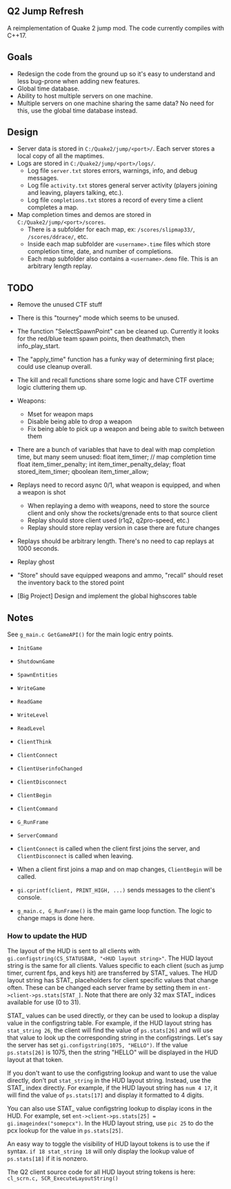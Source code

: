 ## Q2 Jump Refresh
A reimplementation of Quake 2 jump mod.  The code currently compiles with C++17.

## Goals
- Redesign the code from the ground up so it's easy to understand and less bug-prone when adding new features.
- Global time database.
- Ability to host multiple servers on one machine.
- Multiple servers on one machine sharing the same data?  No need for this, use the global time database instead.

## Design
- Server data is stored in `C:/Quake2/jump/<port>/`.  Each server stores a local copy of all the maptimes.
- Logs are stored in `C:/Quake2/jump/<port>/logs/`.
  - Log file `server.txt` stores errors, warnings, info, and debug messages.
  - Log file `activity.txt` stores general server activity (players joining and leaving, players talking, etc.).
  - Log file `completions.txt` stores a record of every time a client completes a map.
- Map completion times and demos are stored in `C:/Quake2/jump/<port>/scores`.
  - There is a subfolder for each map, ex: `/scores/slipmap33/`, `/scores/ddrace/`, etc.
  - Inside each map subfolder are `<username>.time` files which store completion time, date, and number of completions.
  - Each map subfolder also contains a `<username>.demo` file.  This is an arbitrary length replay.

## TODO
- Remove the unused CTF stuff
- There is this "tourney" mode which seems to be unused.
- The function "SelectSpawnPoint" can be cleaned up.  Currently it looks for the red/blue team spawn points, then deathmatch, then info_play_start.
- The "apply_time" function has a funky way of determining first place; could use cleanup overall.
- The kill and recall functions share some logic and have CTF overtime logic cluttering them up.
- Weapons:
    - Mset for weapon maps
    - Disable being able to drop a weapon
    - Fix being able to pick up a weapon and being able to switch between them

- There are a bunch of variables that have to deal with map completion time, but many seem unused:
	float			item_timer; // map completion time
	float			item_timer_penalty;
	int			item_timer_penalty_delay;
	float			stored_item_timer;
	qboolean	item_timer_allow;

- Replays need to record async 0/1, what weapon is equipped, and when a weapon is shot
    - When replaying a demo with weapons, need to store the source client and only show the rockets/grenade ents to that source client
    - Replay should store client used (r1q2, q2pro-speed, etc.)
    - Replay should store replay version in case there are future changes

- Replays should be arbitrary length.  There's no need to cap replays at 1000 seconds.

- Replay ghost

- "Store" should save equipped weapons and ammo, "recall" should reset the inventory back to the stored point

- [Big Project] Design and implement the global highscores table

## Notes
See `g_main.c GetGameAPI()` for the main logic entry points.
- `InitGame`
- `ShutdownGame`
- `SpawnEntities`
- `WriteGame`
- `ReadGame`
- `WriteLevel`
- `ReadLevel`
- `ClientThink`
- `ClientConnect`
- `ClientUserinfoChanged`
- `ClientDisconnect`
- `ClientBegin`
- `ClientCommand`
- `G_RunFrame`
- `ServerCommand`

- `ClientConnect` is called when the client first joins the server, and `ClientDisconnect` is called when leaving.
- When a client first joins a map and on map changes, `ClientBegin` will be called.
- `gi.cprintf(client, PRINT_HIGH, ...)` sends messages to the client's console.
- `g_main.c, G_RunFrame()` is the main game loop function.  The logic to change maps is done here.

### How to update the HUD
The layout of the HUD is sent to all clients with `gi.configstring(CS_STATUSBAR, "<HUD layout string>"`.  The HUD layout string is the same for all clients.
Values specific to each client (such as jump timer, current fps, and keys hit) are transferred by STAT_ values.
The HUD layout string has STAT_ placeholders for client specific values that change often.  These can be changed each server frame by setting them in `ent->client->ps.stats[STAT_]`.
Note that there are only 32 max STAT_ indices available for use (0 to 31).

STAT_ values can be used directly, or they can be used to lookup a display value in the configstring table.  For example, if the HUD layout string has `stat_string 26`,
the client will find the value of `ps.stats[26]` and will use that value to look up the corresponding string in the configstrings.
Let's say the server has set `gi.configstring(1075, "HELLO")`.  If the value `ps.stats[26]` is 1075, then the string "HELLO" will be displayed in the HUD layout at that token.

If you don't want to use the configstring lookup and want to use the value directly, don't put `stat_string` in the HUD layout string.  Instead, use the STAT_ index directly.
For example, if the HUD layout string has `num 4 17`, it will find the value of `ps.stats[17]` and display it formatted to 4 digits.

You can also use STAT_ value configstring lookup to display icons in the HUD.
For example, set `ent->client->ps.stats[25] = gi.imageindex("somepcx")`.  In the HUD layout string, use `pic 25` to do the pcx lookup for the value in `ps.stats[25]`.

An easy way to toggle the visibility of HUD layout tokens is to use the if syntax.  `if 18 stat_string 18` will only display the lookup value of `ps.stats[18]` if it is nonzero.

The Q2 client source code for all HUD layout string tokens is here: `cl_scrn.c, SCR_ExecuteLayoutString()`